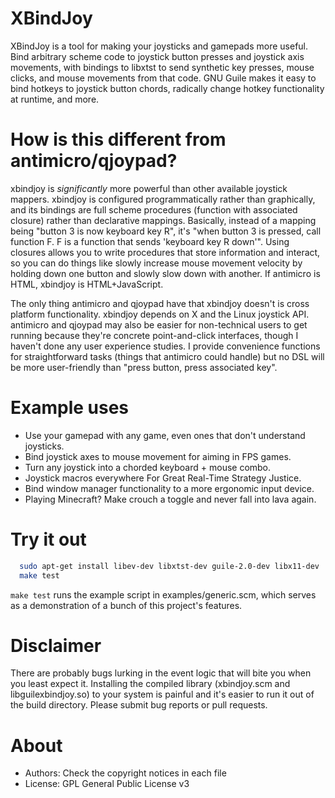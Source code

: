 XBindJoy
========

XBindJoy is a tool for making your joysticks and gamepads more
useful. Bind arbitrary scheme code to
joystick button presses and joystick axis movements, with
bindings to libxtst to send synthetic key presses, mouse clicks, and mouse
movements from that code. GNU Guile makes it easy to bind hotkeys
to joystick button chords, radically change hotkey functionality at
runtime, and more.

How is this different from antimicro/qjoypad?
=============================================

xbindjoy is *significantly* more powerful than other available
joystick mappers. xbindjoy is configured programmatically rather than
graphically, and its bindings are full scheme procedures (function
with associated closure) rather than declarative mappings. Basically,
instead of a mapping being "button 3 is now keyboard key R", it's
"when button 3 is pressed, call function F. F is a function that sends
'keyboard key R down'". Using closures allows you to write procedures that
store information and interact, so you can do things like slowly
increase mouse movement velocity by holding down one button and slowly
slow down with another. If antimicro is HTML, xbindjoy is HTML+JavaScript.

The only thing antimicro and qjoypad have that xbindjoy doesn't is
cross platform functionality. xbindjoy depends on X and the Linux
joystick API. antimicro and qjoypad may also be easier for
non-technical users to get running because they're concrete
point-and-click interfaces, though I haven't done any user experience
studies. I provide convenience functions for straightforward tasks
(things that antimicro could handle) but no DSL will be more user-friendly
than "press button, press associated key".


Example uses
============

* Use your gamepad with any game, even ones that don't understand joysticks.
* Bind joystick axes to mouse movement for aiming in FPS games.
* Turn any joystick into a chorded keyboard + mouse combo.
* Joystick macros everywhere For Great Real-Time Strategy Justice.
* Bind window manager functionality to a more ergonomic input device.
* Playing Minecraft? Make crouch a toggle and never fall into lava again.

Try it out
==========

```bash
  sudo apt-get install libev-dev libxtst-dev guile-2.0-dev libx11-dev
  make test
```

`make test` runs the example script in examples/generic.scm, which serves as
a demonstration of a bunch of this project's features.

Disclaimer
==========

There are probably bugs lurking in the event logic that will bite you
when you least expect it. Installing the compiled library (xbindjoy.scm
and libguilexbindjoy.so) to your system is painful and it's easier to run
it out of the build directory. Please submit bug reports or pull requests.

About
=====

* Authors:      Check the copyright notices in each file
* License:      GPL General Public License v3

